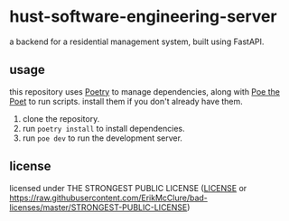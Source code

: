 # hust-software-engineering-server

a backend for a residential management system, built using FastAPI.

## usage

this repository uses [Poetry](https://python-poetry.org/) to manage
dependencies, along with [Poe the Poet](https://github.com/nat-n/poethepoet)
to run scripts. install them if you don't already have them.

1. clone the repository.
2. run `poetry install` to install dependencies.
3. run `poe dev` to run the development server.

## license

licensed under THE STRONGEST PUBLIC LICENSE ([LICENSE](LICENSE) or https://raw.githubusercontent.com/ErikMcClure/bad-licenses/master/STRONGEST-PUBLIC-LICENSE)
